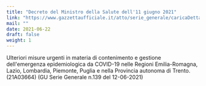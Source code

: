 ```yaml
---
title: "Decreto del Ministro della Salute dell'11 giugno 2021"
link: "https://www.gazzettaufficiale.it/atto/serie_generale/caricaDettaglioAtto/originario?atto.dataPubblicazioneGazzetta=2021-06-12&atto.codiceRedazionale=21A03664&elenco30giorni=false"
mail: ""
date: 2021-06-22
draft: false
weight: 1
---
```


Ulteriori misure urgenti in materia di contenimento e gestione dell'emergenza epidemiologica da COVID-19 nelle Regioni Emilia-Romagna, Lazio, Lombardia, Piemonte, Puglia e nella Provincia autonoma di Trento. (21A03664) (GU Serie Generale n.139 del 12-06-2021)
